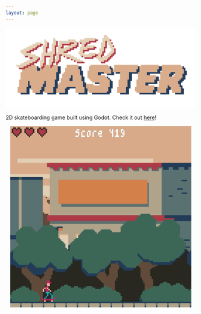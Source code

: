 ```yaml
---
layout: page
---
```

<p align="center">
    <img src="https://github.com/MichaelOdermatt/ShredMaster/blob/main/Screenshots/TitleScreenBanner.png?raw=true" alt="banner"/>
</p>

<p>
2D skateboarding game built using Godot. Check it out <a href="https://michaelodermatt.itch.io/shred-master"> here</a>!
<br>
</p>

<p align="center">
    <img src="https://github.com/MichaelOdermatt/ShredMaster/blob/main/Screenshots/grind.gif?raw=true" alt="grind" width="480"/>
</p>
